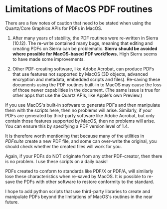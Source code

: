 # Limitations of MacOS PDF routines

There are a few notes of caution that need to be stated when using the Quartz/Core Graphics APIs for PDFs in MacOS.

1. After many years of stability, the PDF routines were re-written in Sierra (10.12). The re-write contained many bugs, meaning that editing and creating PDFs on Sierra can be problematic. **Sierra should be avoided where possible for MacOS-based PDF workflows.** High Sierra seems to have made some improvements.

2. Other PDF-creating software, like Adobe Acrobat, can produce PDFs that use features not supported by MacOS (3D objects, advanced encryption and metadata, embedded scripts and files). Re-saving these documents using the PDF routines built-in to MacOS may cause the loss of those newer capabilities in the document. (The same issue is true for other apps that use the Quartz APIs, like Apple's own Preview.)

If you use MacOS's built-in software to generate PDFs and then manipulate them with the scripts here, then no problems will arise. Similarly, if your PDFs are generated by third-party software like Adobe Acrobat, but only contain those features supported by MacOS, then no problems will arise. You can ensure this by specifying a PDF version level of 1.4. 

It is therefore worth mentioning that because many of the utilities in _PDFsuite_ create a new PDF file, and some can over-write the original, you should check whether the created files will work for you. 

Again, if your PDFs do NOT originate from any other PDF-creator, then there is no problem. I use these scripts on a daily basis!

PDFs created to conform to standards like PDF/X or PDF/A, will similarly lose these characteristics when re-saved by MacOS. It is possible to re-save the PDFs with other software to restore conformity to the standard.

I hope to add python scripts that use third-party libraries to create and manipulate PDFs beyond the limitations of MacOS's routines in the near future.
